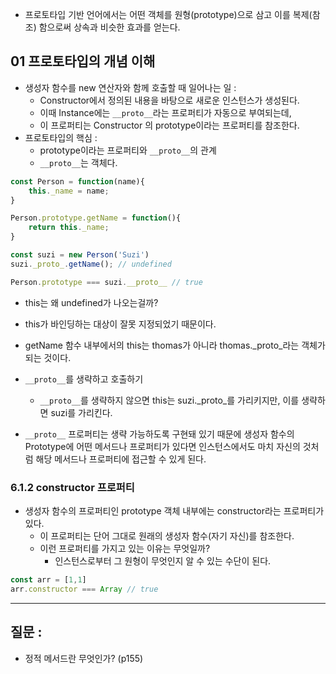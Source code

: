 - 프로토타입 기반 언어에서는 어떤 객체를 원형(prototype)으로 삼고 이를 복제(참조) 함으로써 상속과 비슷한 효과를 얻는다. 


## 01 프로토타입의 개념 이해 

- 생성자 함수를 new 연산자와 함께 호출할 때 일어나는 일 : 
	- Constructor에서 정의된 내용을 바탕으로 새로운 인스턴스가 생성된다. 
	- 이때 Instance에는 `__proto__`라는 프로퍼티가 자동으로 부여되는데, 
	- 이 프로퍼티는 Constructor 의 prototype이라는 프로퍼티를 참조한다. 
- 프로토타입의 핵심 : 
	- prototype이라는 프로퍼티와 `__proto__`의 관계 
	- `__proto__`는 객체다.

```javascript
const Person = function(name){
	this._name = name;
}

Person.prototype.getName = function(){
	return this._name;
}

const suzi = new Person('Suzi')
suzi._proto_.getName(); // undefined

Person.prototype === suzi.__proto__ // true
```

- this는 왜 undefined가 나오는걸까? 
- this가 바인딩하는 대상이 잘못 지정되었기 때문이다. 
- getName 함수 내부에서의 this는 thomas가 아니라 thomas._proto_라는 객체가 되는 것이다. 

- `__proto__`를 생략하고 호출하기 
	-  `__proto__`를 생략하지 않으면 this는 suzi._proto_를 가리키지만, 이를 생략하면 suzi를 가리킨다. 

- `__proto__` 프로퍼티는 생략 가능하도록 구현돼 있기 때문에 생성자 함수의 Prototype에 어떤 메서드나 프로퍼티가 있다면 인스턴스에서도 마치 자신의 것처럼 해당 메서드나 프로퍼티에 접근할 수 있게 된다. 

### 6.1.2 constructor 프로퍼티 

- 생성자 함수의 프로퍼티인 prototype 객체 내부에는 constructor라는 프로퍼티가 있다. 
	- 이 프로퍼티는 단어 그대로 원래의 생성자 함수(자기 자신)를 참조한다. 
	- 이런 프로퍼티를 가지고 있는 이유는 무엇일까? 
		- 인스턴스로부터 그 원형이 무엇인지 알 수 있는 수단이 된다. 
	
```javascript
const arr = [1,1]
arr.constructor === Array // true 
```


---

## 질문 : 

- 정적 메서드란 무엇인가? (p155)